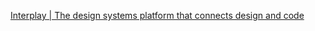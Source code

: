 
[Interplay | The design systems platform that connects design and code](https://interplayapp.com/)
